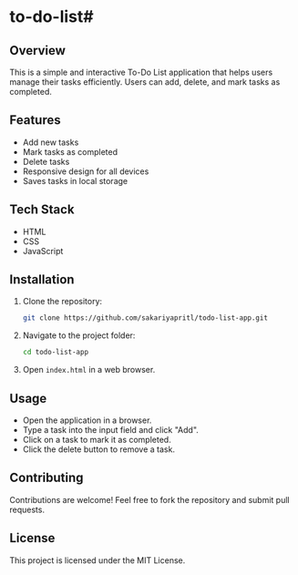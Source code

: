 # to-do-list# 

## Overview
This is a simple and interactive To-Do List application that helps users manage their tasks efficiently. Users can add, delete, and mark tasks as completed.

## Features
- Add new tasks
- Mark tasks as completed
- Delete tasks
- Responsive design for all devices
- Saves tasks in local storage

## Tech Stack
- HTML
- CSS
- JavaScript

## Installation
1. Clone the repository:
   ```bash
   git clone https://github.com/sakariyapritl/todo-list-app.git
   ```
2. Navigate to the project folder:
   ```bash
   cd todo-list-app
   ```
3. Open `index.html` in a web browser.

## Usage
- Open the application in a browser.
- Type a task into the input field and click "Add".
- Click on a task to mark it as completed.
- Click the delete button to remove a task.

## Contributing
Contributions are welcome! Feel free to fork the repository and submit pull requests.

## License
This project is licensed under the MIT License.

